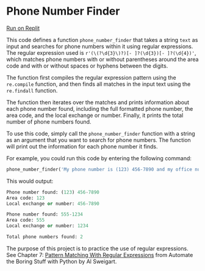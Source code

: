 # Phone Number Finder

[Run on Replit](https://replit.com/@usagibryan/phone-number-finder#main.py)

This code defines a function `phone_number_finder` that takes a string `text` as input and searches for phone numbers within it using regular expressions. The regular expression used is `r'(\(?\d{3}\)?)[- ]?(\d{3})[- ]?(\d{4})'`, which matches phone numbers with or without parentheses around the area code and with or without spaces or hyphens between the digits.

The function first compiles the regular expression pattern using the `re.compile` function, and then finds all matches in the input text using the `re.findall` function.

The function then iterates over the matches and prints information about each phone number found, including the full formatted phone number, the area code, and the local exchange or number. Finally, it prints the total number of phone numbers found.

To use this code, simply call the `phone_number_finder` function with a string as an argument that you want to search for phone numbers. The function will print out the information for each phone number it finds.

For example, you could run this code by entering the following command:

```Python
phone_number_finder('My phone number is (123) 456-7890 and my office number is 555-1234.')
```

This would output:

```Python
Phone number found: (123) 456-7890
Area code: 123
Local exchange or number: 456-7890

Phone number found: 555-1234
Area code: 555
Local exchange or number: 1234

Total phone numbers found: 2
```

The purpose of this project is to practice the use of regular expressions. See Chapter 7: [Pattern Matching With Regular Expressions](https://automatetheboringstuff.com/2e/chapter7/) from Automate the Boring Stuff with Python by Al Sweigart.